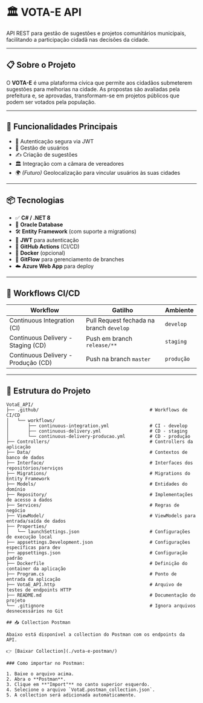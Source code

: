# 🏛️ VOTA-E API

API REST para gestão de sugestões e projetos comunitários municipais, facilitando a participação cidadã nas decisões da cidade.

---

## 📋 Sobre o Projeto

O **VOTA-E** é uma plataforma cívica que permite aos cidadãos submeterem sugestões para melhorias na cidade. As propostas são avaliadas pela prefeitura e, se aprovadas, transformam-se em projetos públicos que podem ser votados pela população.

---

## 🚀 Funcionalidades Principais

- 🔐 Autenticação segura via JWT  
- 👥 Gestão de usuários  
- ✍️ Criação de sugestões  
- 🏛️ Integração com a câmara de vereadores  
- 🌍 *(Futuro)* Geolocalização para vincular usuários às suas cidades  

---

## 📦 Tecnologias

- ✅ **C# / .NET 8**
- 🧩 **Oracle Database**
- 🛠️ **Entity Framework** (com suporte a migrations)
- 🔐 **JWT** para autenticação
- 🔁 **GitHub Actions** (CI/CD)
- 🐳 **Docker** (opcional)
- 🌱 **GitFlow** para gerenciamento de branches
- ☁️ **Azure Web App** para deploy

---

## 🚀 Workflows CI/CD

| Workflow                           | Gatilho                                   | Ambiente   |
|------------------------------------|-------------------------------------------|------------|
| Continuous Integration (CI)        | Pull Request fechada na branch `develop`  | `develop`  |
| Continuous Delivery - Staging (CD) | Push em branch `release/**`               | `staging`  |
| Continuous Delivery - Produção (CD)| Push na branch `master`                   | `produção` |



---

## 📁 Estrutura do Projeto

```text
VotaE_API/
├── .github/                                         # Workflows de CI/CD
│   └── workflows/
│       ├── continuous-integration.yml               # CI - develop
│       ├── continuous-delivery.yml                  # CD - staging
│       └── continuous-delivery-producao.yml         # CD - produção
├── Controllers/                                     # Controllers da aplicação
├── Data/                                            # Contextos de banco de dados
├── Interface/                                       # Interfaces dos repositórios/serviços
├── Migrations/                                      # Migrations do Entity Framework
├── Models/                                          # Entidades do domínio
├── Repository/                                      # Implementações de acesso a dados
├── Services/                                        # Regras de negócio
├── ViewModel/                                       # ViewModels para entrada/saída de dados
├── Properties/
│   └── launchSettings.json                          # Configurações de execução local
├── appsettings.Development.json                     # Configurações específicas para dev
├── appsettings.json                                 # Configuração padrão
├── Dockerfile                                       # Definição do container da aplicação
├── Program.cs                                       # Ponto de entrada da aplicação
├── VotaE_API.http                                   # Arquivo de testes de endpoints HTTP
├── README.md                                        # Documentação do projeto
└── .gitignore                                       # Ignora arquivos desnecessários no Git

## 📥 Collection Postman

Abaixo está disponível a collection do Postman com os endpoints da API.

👉 [Baixar Collection](./vota-e-postman/)

### Como importar no Postman:

1. Baixe o arquivo acima.
2. Abra o **Postman**.
3. Clique em **"Import"** no canto superior esquerdo.
4. Selecione o arquivo `VotaE.postman_collection.json`.
5. A collection será adicionada automaticamente.
